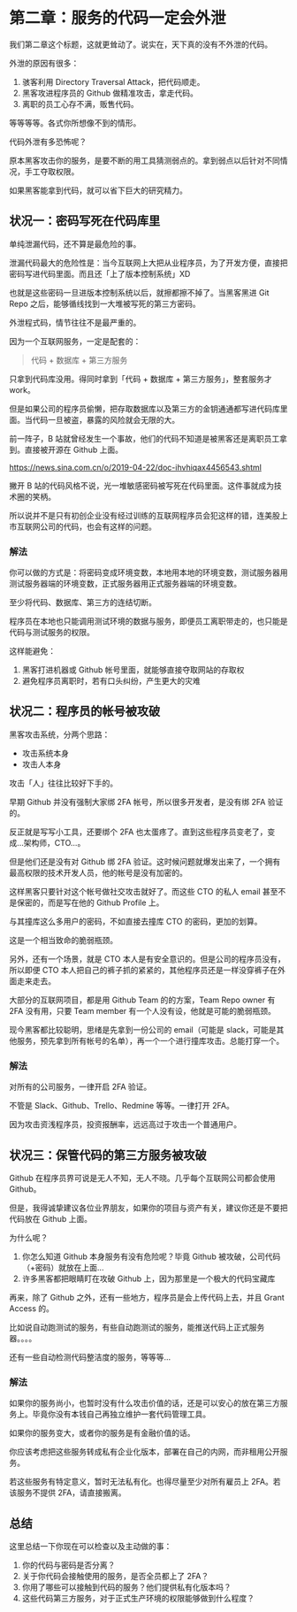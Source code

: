 # 第二章：服务的代码一定会外泄

我们第二章这个标题，这就更耸动了。说实在，天下真的没有不外泄的代码。

外泄的原因有很多：

1. 骇客利用 Directory Traversal Attack，把代码顺走。
2. 黑客攻进程序员的 Github 做精准攻击，拿走代码。
3. 离职的员工心存不满，贩售代码。

等等等等。各式你所想像不到的情形。

代码外泄有多恐怖呢？

原本黑客攻击你的服务，是要不断的用工具猜测弱点的。拿到弱点以后针对不同情况，手工夺取权限。

如果黑客能拿到代码，就可以省下巨大的研究精力。

## 状况一：密码写死在代码库里

单纯泄漏代码，还不算是最危险的事。

泄漏代码最大的危险性是：当今互联网上大把从业程序员，为了开发方便，直接把密码写进代码里面。而且还「上了版本控制系统」XD

也就是这些密码一旦进版本控制系统以后，就擦都擦不掉了。当黑客黑进 Git Repo 之后，能够循线找到一大堆被写死的第三方密码。

外泄程式码，情节往往不是最严重的。

因为一个互联网服务，一定是配套的：

> 代码 + 数据库 + 第三方服务

只拿到代码库没用。得同时拿到「代码 + 数据库 + 第三方服务」，整套服务才 work。

但是如果公司的程序员偷懒，把存取数据库以及第三方的金钥通通都写进代码库里面。当代码一旦被盗，暴露的风险就会无限的大。

前一阵子，B 站就曾经发生一个事故，他们的代码不知道是被黑客还是离职员工拿到。直接被开源在 Github 上面。

https://news.sina.com.cn/o/2019-04-22/doc-ihvhiqax4456543.shtml

撇开 B 站的代码风格不说，光一堆敏感密码被写死在代码里面。这件事就成为技术圈的笑柄。

所以说并不是只有初创企业没有经过训练的互联网程序员会犯这样的错，连美股上市互联网公司的代码，也会有这样的问题。

### 解法

你可以做的方式是：将密码变成环境变数，本地用本地的环境变数，测试服务器用测试服务器端的环境变数，正式服务器用正式服务器端的环境变数。

至少将代码、数据库、第三方的连结切断。

程序员在本地也只能调用测试环境的数据与服务，即便员工离职带走的，也只能是代码与测试服务的权限。

这样能避免：

1) 黑客打进机器或 Github 帐号里面，就能够直接夺取网站的存取权
2) 避免程序员离职时，若有口头纠纷，产生更大的灾难

## 状况二：程序员的帐号被攻破

黑客攻击系统，分两个思路：

* 攻击系统本身
* 攻击人本身

攻击「人」往往比较好下手的。

早期 Github 并没有强制大家绑 2FA 帐号，所以很多开发者，是没有绑 2FA 验证的。

反正就是写写小工具，还要绑个 2FA 也太蛋疼了。直到这些程序员变老了，变成...架构师，CTO...。

但是他们还是没有对 Github 绑 2FA 验证。这时候问题就爆发出来了，一个拥有最高权限的技术开发人员，他的帐号是没有加密的。

这样黑客只要针对这个帐号做社交攻击就好了。而这些 CTO 的私人 email 甚至不是保密的，而是写在他的 Github Profile 上。

与其撞库这么多用户的密码，不如直接去撞库 CTO 的密码，更加的划算。

这是一个相当致命的脆弱瓶颈。

另外，还有一个场景，就是 CTO 本人是有安全意识的。但是公司的程序员没有，所以即便 CTO 本人把自己的裤子抓的紧紧的，其他程序员还是一样没穿裤子在外面走来走去。

大部分的互联网项目，都是用 Github Team 的的方案，Team Repo owner 有 2FA 没有用，只要 Team member 有一个人没有设，他就是可能的脆弱瓶颈。

现今黑客都比较聪明，思绪是先拿到一份公司的 email（可能是 slack，可能是其他服务，预先拿到所有帐号的名单），再一个一个进行撞库攻击。总能打穿一个。

### 解法

对所有的公司服务，一律开启 2FA 验证。

不管是 Slack、Github、Trello、Redmine 等等。一律打开 2FA。

因为攻击资浅程序员，投资报酬率，远远高过于攻击一个普通用户。

## 状况三：保管代码的第三方服务被攻破

Github 在程序员界可说是无人不知，无人不晓。几乎每个互联网公司都会使用 Github。

但是，我得诚挚建议各位业界朋友，如果你的项目与资产有关，建议你还是不要把代码放在 Github 上面。

为什么呢？

1) 你怎么知道 Github 本身服务有没有危险呢？毕竟 Github 被攻破，公司代码（+密码）就放在上面...
2) 许多黑客都把眼睛盯在攻破 Github 上，因为那里是一个极大的代码宝藏库

再来，除了 Github 之外，还有一些地方，程序员是会上传代码上去，并且 Grant Access 的。

比如说自动跑测试的服务，有些自动跑测试的服务，能推送代码上正式服务器。。。。

还有一些自动检测代码整洁度的服务，等等等...

### 解法

如果你的服务尚小，也暂时没有什么攻击价值的话，还是可以安心的放在第三方服务上。毕竟你没有本钱自己再独立维护一套代码管理工具。

如果你的服务变大，或者你的服务是有金融价值的话。

你应该考虑把这些服务转成私有企业化版本，部署在自己的内网，而非租用公开服务。

若这些服务有特定意义，暂时无法私有化。也得尽量至少对所有雇员上 2FA。若该服务不提供 2FA，请直接搬离。

## 总结

这里总结一下你现在可以检查以及主动做的事：

1. 你的代码与密码是否分离？
2. 关于你代码会接触使用的服务，是否全员都上了 2FA？
3. 你用了哪些可以接触到代码的服务？他们提供私有化版本吗？
4. 这些代码第三方服务，对于正式生产环境的权限能够做到什么程度？
